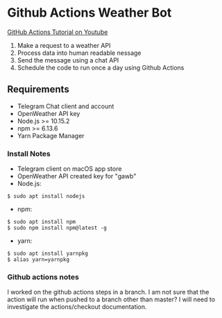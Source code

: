 # Github Actions Weather Bot

[GitHub Actions Tutorial on Youtube](https://youtu.be/J4EhgEskSZA)

1. Make a request to a weather API
2. Process data into human readable nessage
3. Send the message using a chat API
4. Schedule the code to run once a day using Github Actions

## Requirements

- Telegram Chat client and account
- OpenWeather API key
- Node.js >= 10.15.2
- npm >= 6.13.6
- Yarn Package Manager

### Install Notes
- Telegram client on macOS app store
- OpenWeather API created key for "gawb"
- Node.js:
```
$ sudo apt install nodejs
```
- npm:
```
$ sudo apt install npm
$ sudo npm install npm@latest -g
```
- yarn:
```
$ sudo apt install yarnpkg
$ alias yarn=yarnpkg
```

### Github actions notes
I worked on the github actions steps in a branch. I am not sure that the action will run when pushed to a branch other than master? I will need to investigate the actions/checkout documentation.
